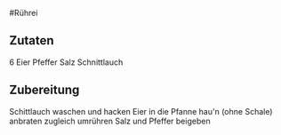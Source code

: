 #Rührei

## Zutaten
6 Eier
Pfeffer
Salz
Schnittlauch

## Zubereitung
Schittlauch waschen und hacken
Eier in die Pfanne hau'n (ohne Schale)
anbraten zugleich umrühren
Salz und Pfeffer beigeben

